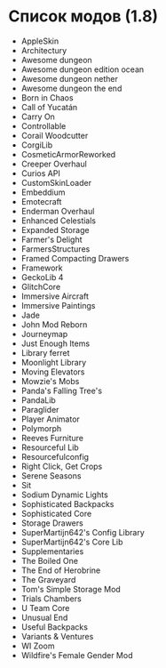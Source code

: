 # Список модов (1.8)

- AppleSkin
- Architectury
- Awesome dungeon
- Awesome dungeon edition ocean
- Awesome dungeon nether
- Awesome dungeon the end
- Born in Chaos 
- Call of Yucatán
- Carry On
- Controllable
- Corail Woodcutter
- CorgiLib
- CosmeticArmorReworked
- Creeper Overhaul
- Curios API
- CustomSkinLoader
- Embeddium
- Emotecraft
- Enderman Overhaul
- Enhanced Celestials
- Expanded Storage
- Farmer's Delight
- FarmersStructures
- Framed Compacting Drawers
- Framework
- GeckoLib 4
- GlitchCore
- Immersive Aircraft
- Immersive Paintings
- Jade
- John Mod Reborn
- Journeymap
- Just Enough Items
- Library ferret
- Moonlight Library
- Moving Elevators
- Mowzie's Mobs
- Panda's Falling Tree's
- PandaLib
- Paraglider
- Player Animator
- Polymorph
- Reeves Furniture
- Resourceful Lib
- Resourcefulconfig
- Right Click, Get Crops
- Serene Seasons
- Sit
- Sodium Dynamic Lights
- Sophisticated Backpacks
- Sophisticated Core
- Storage Drawers
- SuperMartijn642's Config Library
- SuperMartijn642's Core Lib
- Supplementaries
- The Boiled One
- The End of Herobrine
- The Graveyard
- Tom's Simple Storage Mod
- Trials Chambers
- U Team Core
- Unusual End
- Useful Backpacks
- Variants & Ventures
- WI Zoom
- Wildfire's Female Gender Mod
